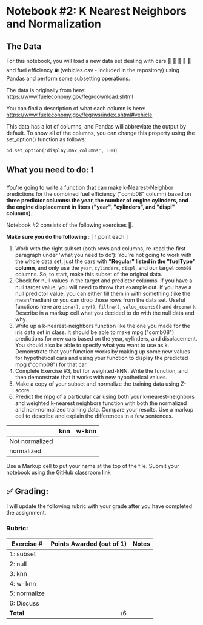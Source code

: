 # Notebook #2: K Nearest Neighbors and Normalization

## The Data
For this notebook, you will load a new data set dealing with cars :articulated_lorry: :blue_car: :red_car: :taxi: :bus: and fuel efficiency :fuelpump: (vehicles.csv - included in the repository) using Pandas and perform some subsetting operations.

The data is originally from here: https://www.fueleconomy.gov/feg/download.shtml

You can find a description of what each column is here: https://www.fueleconomy.gov/feg/ws/index.shtml#vehicle

This data has a lot of columns, and Pandas will abbreviate the output by default. To show all of the columns, you can change this property using the set_option() function as follows:

`pd.set_option('display.max_columns', 100)` <br>

## What you need to do: :exclamation:
You're going to write a function that can make k-Nearest-Neighbor predictions for the combined fuel efficiency ("comb08" column) based on **three predictor columns: the year, the number of engine cylinders, and the engine displacement in liters ("year", "cylinders", and "displ" columns)**.

Notebook #2 consists of the following exercises :muscle:. 

<b> Make sure you do the following </b>: [ 1 point each ]
1. Work with the right subset (both rows and columns, re-read the first paragraph under 'what you need to do'): You're not going to work with the whole data set, just the cars with <b>"Regular" listed in the "fuelType" column</b>, and only use the `year`, `cylinders`, `displ`, and our target `comb08` columns. So, to start, make this subset of the original data.
2. Check for null values in the target and predictor columns. If you have a null target value, you will need to throw that example out. If you have a null predictor value, you can either fill them in with something (like the mean/median) or you can drop those rows from the data set. Useful functions here are `isna()`, `any()`, `fillna()`, `value_counts()` and `dropna()`. Describe in a markup cell what you decided to do with the null data and why.
3. Write up a k-nearest-neighbors function like the one you made for the iris data set in class. It should be able to make mpg ("comb08") predictions for new cars based on the year, cylinders, and displacement. You should also be able to specify what you want to use as k. Demonstrate that your function works by making up some new values for hypothetical cars and using your function to display the predicted mpg ("comb08") for that car.
4. Complete Exercise #3, but for weighted-kNN. Write the function, and then demonstrate that it works with new hypothetical values. 
5. Make a copy of your subset and normalize the training data using Z-score. 
6. Predict the mpg of a particular car using both your k-nearest-neighbors and weighted k-nearest neighbors function with both the normalized and non-normalized training data. Compare your results. Use a markup cell to describe and explain the differences in a few sentences. 

|                | knn | w-knn |
|----------------|-----|-------|
| Not normalized |     |       |
| normalized     |     |       |

Use a Markup cell to put your name at the top of the file. Submit your notebook using the GitHub classroom link


## :white_check_mark: Grading: 
I will update the following rubric with your grade after you have completed the assignment.
### Rubric:
| Exercise #  | Points Awarded (out of 1)  | Notes |
| --------- | -------------------: | --------- |
| 1: subset      |        |    |
| 2: null        |        |    | 
| 3: knn         |        |    |
| 4: w-knn       |        |    | 
| 5: normalize   |        |    |
| 6: Discuss     |        |    | 
| <b>Total       |      /6  | </b>   |
